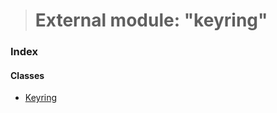 > # External module: "keyring"

### Index

#### Classes

* [Keyring](../classes/_keyring_.keyring.md)